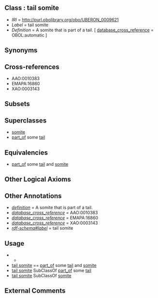 
## Class : tail somite

 * *IRI* = http://purl.obolibrary.org/obo/UBERON_0009621
 * *Label* = tail somite
 * *Definition* = A somite that is part of a tail. [ [database_cross_reference](../../ef/oboInOwl#hasDbXref.md) = OBOL:automatic ]

## Synonyms


## Cross-references

 * AAO:0010383
 * EMAPA:16860
 * XAO:0003143

## Subsets


## Superclasses

 * [somite](../../UBERON/29/UBERON_0002329.md)
 * [part_of](../../BFO/50/BFO_0000050.md) some [tail](../../UBERON/15/UBERON_0002415.md)

## Equivalencies

 * [part_of](../../BFO/50/BFO_0000050.md) some [tail](../../UBERON/15/UBERON_0002415.md) and [somite](../../UBERON/29/UBERON_0002329.md)

## Other Logical Axioms


## Other Annotations

 * *[definition](../../IAO/15/IAO_0000115.md)* = A somite that is part of a tail.
 * *[database_cross_reference](../../ef/oboInOwl#hasDbXref.md)* = AAO:0010383
 * *[database_cross_reference](../../ef/oboInOwl#hasDbXref.md)* = EMAPA:16860
 * *[database_cross_reference](../../ef/oboInOwl#hasDbXref.md)* = XAO:0003143
 * *[rdf-schema#label](../../el/rdf-schema#label.md)* = tail somite

## Usage

 * -
 * [tail somite](../../UBERON/21/UBERON_0009621.md) == [part_of](../../BFO/50/BFO_0000050.md) some [tail](../../UBERON/15/UBERON_0002415.md) and [somite](../../UBERON/29/UBERON_0002329.md)
 * [tail somite](../../UBERON/21/UBERON_0009621.md) SubClassOf [part_of](../../BFO/50/BFO_0000050.md) some [tail](../../UBERON/15/UBERON_0002415.md)
 * [tail somite](../../UBERON/21/UBERON_0009621.md) SubClassOf [somite](../../UBERON/29/UBERON_0002329.md)

## External Comments

